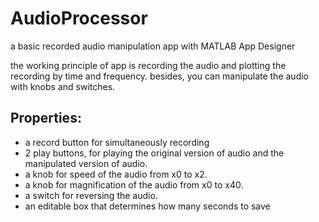 # AudioProcessor
a basic recorded audio manipulation app with MATLAB App Designer

the working principle of app is recording the audio and plotting the recording by time and frequency. besides, you can manipulate the audio with knobs and switches.

## Properties:
- a record button for simultaneously recording
- 2 play buttons, for playing the original version of audio and the manipulated version of audio.
- a knob for speed of the audio from x0 to x2.
- a knob for magnification of the audio from x0 to x40.
- a switch for reversing the audio.
- an editable box that determines how many seconds to save
